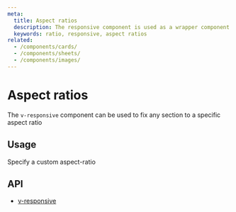 ```yaml
---
meta:
  title: Aspect ratios
  description: The responsive component is used as a wrapper component to force custom aspect ratios for its children.
  keywords: ratio, responsive, aspect ratios
related:
  - /components/cards/
  - /components/sheets/
  - /components/images/
---
```


# Aspect ratios

The `v-responsive` component can be used to fix any section to a specific aspect ratio

<entry-ad />

## Usage

Specify a custom aspect-ratio

<usage name="v-responsive" />

## API

- [v-responsive](../../api/v-responsive)

<backmatter />
